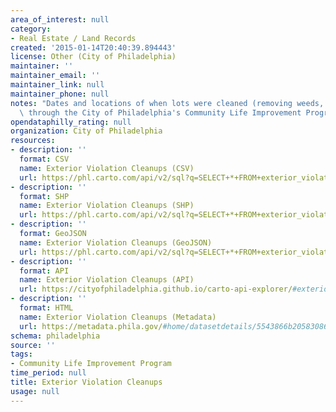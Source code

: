 ```yaml
---
area_of_interest: null
category:
- Real Estate / Land Records
created: '2015-01-14T20:40:39.894443'
license: Other (City of Philadelphia)
maintainer: ''
maintainer_email: ''
maintainer_link: null
maintainer_phone: null
notes: "Dates and locations of when lots were cleaned (removing weeds, debris, etc.)\
  \ through the City of Philadelphia's Community Life Improvement Program."
opendataphilly_rating: null
organization: City of Philadelphia
resources:
- description: ''
  format: CSV
  name: Exterior Violation Cleanups (CSV)
  url: https://phl.carto.com/api/v2/sql?q=SELECT+*+FROM+exterior_violation_cleanups&filename=exterior_violation_cleanups&format=csv&skipfields=cartodb_id
- description: ''
  format: SHP
  name: Exterior Violation Cleanups (SHP)
  url: https://phl.carto.com/api/v2/sql?q=SELECT+*+FROM+exterior_violation_cleanups&filename=exterior_violation_cleanups&format=shp&skipfields=cartodb_id
- description: ''
  format: GeoJSON
  name: Exterior Violation Cleanups (GeoJSON)
  url: https://phl.carto.com/api/v2/sql?q=SELECT+*+FROM+exterior_violation_cleanups&filename=exterior_violation_cleanups&format=geojson&skipfields=cartodb_id
- description: ''
  format: API
  name: Exterior Violation Cleanups (API)
  url: https://cityofphiladelphia.github.io/carto-api-explorer/#exterior_violation_cleanups
- description: ''
  format: HTML
  name: Exterior Violation Cleanups (Metadata)
  url: https://metadata.phila.gov/#home/datasetdetails/5543866b20583086178c4f12/representationdetails/55438aae9b989a05172d0d49/
schema: philadelphia
source: ''
tags:
- Community Life Improvement Program
time_period: null
title: Exterior Violation Cleanups
usage: null
---
```

